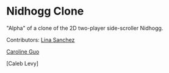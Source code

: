 # Nidhogg Clone
"Alpha" of a clone of the 2D two-player side-scroller Nidhogg.

Contributors:
[Lina Sanchez](https://github.com/linahsan)

[Caroline Guo](https://github.com/ggui1213)

[Caleb Levy]
